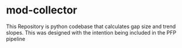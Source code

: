 # mod-collector
This Repository is python codebase that calculates gap size and trend slopes. This was designed with the intention being included in the PFP pipeline
